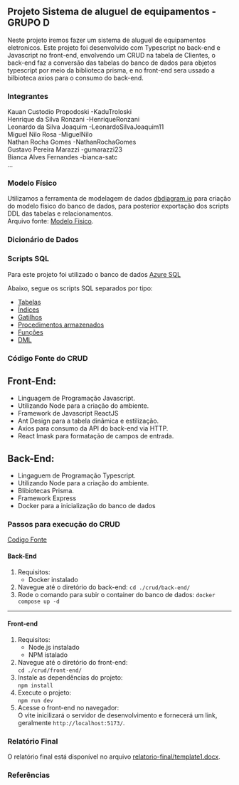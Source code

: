 
## Projeto Sistema de aluguel de equipamentos - GRUPO D

Neste projeto iremos fazer um sistema de aluguel de equipamentos eletronicos.
Este projeto foi desenvolvido com Typescript no back-end e Javascript no front-end, envolvendo um CRUD na tabela de Clientes, o back-end faz a conversão das tabelas do banco de dados para objetos typescript por meio da biblioteca prisma, e no front-end sera ussado a bilbioteca axios para o consumo do back-end.

### Integrantes
Kauan Custodio Propodoski -KaduTroloski<br>
Henrique da Silva Ronzani  -HenriqueRonzani<br>
Leonardo da Silva Joaquim -LeonardoSilvaJoaquim11<br>
Miguel Nilo Rosa -MiguelNilo<br>
Nathan Rocha Gomes  -NathanRochaGomes<br>
Gustavo Pereira Marazzi  -gumarazzi23<br>
Bianca Alves Fernandes -bianca-satc<br>
...

### Modelo Físico
Utilizamos a ferramenta de modelagem de dados [dbdiagram.io](https://dbdiagram.io/) para criação do modelo físico do banco de dados, para posterior exportação dos scripts DDL das tabelas e relacionamentos.<br>
Arquivo fonte: [Modelo Fisico](https://dbdiagram.io/d/DB-2_Modelo_Fisico-68473a6c57d78cbaf6a4ba27).<br>
  
### Dicionário de Dados


### Scripts SQL
Para este projeto foi utilizado o banco de dados [Azure SQL](https://azure.microsoft.com/pt-br/products/azure-sql/database) <br>

Abaixo, segue os scripts SQL separados por tipo:
+ [Tabelas](scripts/ddl/tabelas)
+ [Índices](scripts/ddl/indices)
+ [Gatilhos](scripts/ddl/gatilhos)
+ [Procedimentos armazenados](scripts/ddl/procedimentos-armazenados)
+ [Funções](scripts/ddl/funcoes)
+ [DML](scripts/dml)

### Código Fonte do CRUD
## Front-End:
- Linguagem de Programação Javascript.
- Utilizando Node para a criação do ambiente.
- Framework de Javascript ReactJS
- Ant Design para a tabela dinâmica e estilização.
- Axios para consumo da API do back-end via HTTP.
- React Imask para formatação de campos de entrada.

## Back-End:
- Lingaguem de Programação Typescript.
- Utilizando Node para a criação do ambiente.
- Blibiotecas Prisma.
- Framework Express
- Docker para a inicialização do banco de dados

### Passos para execução do CRUD

[Codigo Fonte](crud/)

#### Back-End
1. Requisitos:
   - Docker instalado
2. Navegue até o diretório do back-end:
`cd ./crud/back-end/`
3. Rode o comando para subir o container do banco de dados:
`docker compose up -d`


---

#### Front-end
1. Requisitos:
   - Node.js instalado
   - NPM istalado
2. Navegue até o diretório do front-end:  
`cd ./crud/front-end/`
3. Instale as dependências do projeto:  
`npm install`
4. Execute o projeto:  
`npm run dev`
5. Acesse o front-end no navegador:  
O vite inicilizará o servidor de desenvolvimento e fornecerá um link, geralmente `http://localhost:5173/`.

### Relatório Final
O relatório final está disponível no arquivo [relatorio-final/template1.docx](relatorio/template1.docx).

### Referências

